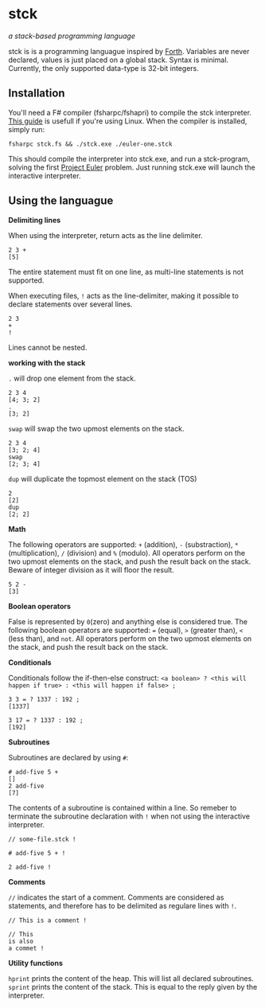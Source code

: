 stck
====
_a stack-based programming language_

stck is is a programming languague inspired by [Forth](https://en.wikipedia.org/wiki/Forth_(programming_language)). Variables are never declared, values is just placed on a global stack. Syntax is minimal. Currently, the only supported data-type is 32-bit integers.

Installation
------------

You'll need a F# compiler (fsharpc/fshapri) to compile the stck interpreter. [This guide](http://fsharp.org/use/linux/) is usefull if you're using Linux. When the compiler is installed, simply run:

    fsharpc stck.fs && ./stck.exe ./euler-one.stck

This should compile the interpreter into stck.exe, and run a stck-program, solving the first [Project Euler](https://projecteuler.net/) problem. Just running stck.exe will launch the interactive interpreter.

Using the languague
-------------------
**Delimiting lines**

When using the interpreter, return acts as the line delimiter.

    2 3 +
    [5]

The entire statement must fit on one line, as multi-line statements is not supported.

When executing files, `!` acts as the line-delimiter, making it possible to declare statements over several lines.

    2 3
    +
    !

Lines cannot be nested.

**working with the stack**

`.` will drop one element from the stack.

    2 3 4
    [4; 3; 2]
    .
    [3; 2]

`swap` will swap the two upmost elements on the stack.

    2 3 4
    [3; 2; 4]
    swap
    [2; 3; 4]

`dup` will duplicate the topmost element on the stack (TOS)

    2
    [2]
    dup
    [2; 2]
    
**Math**

The following operators are supported: `+` (addition), `-` (substraction), `*` (multiplication), `/` (division) and `%` (modulo). All operators perform on the two upmost elements on the stack, and push the result back on the stack. Beware of integer division as it will floor the result.

    5 2 -
    [3]

**Boolean operators**

False is represented by `0`(zero) and anything else is considered true. The following boolean operators are supported: `=` (equal), `>` (greater than), `<` (less than), and `not`. All operators perform on the two upmost elements on the stack, and push the result back on the stack.

**Conditionals**

Conditionals follow the if-then-else construct: `<a boolean> ? <this will happen if true> : <this will happen if false> ;`

    3 3 = ? 1337 : 192 ;
    [1337]

    3 17 = ? 1337 : 192 ;
    [192]

**Subroutines**

Subroutines are declared by using `#`:

    # add-five 5 +
    []
    2 add-five
    [7]

The contents of a subroutine is contained within a line. So remeber to terminate the subroutine declaration with `!` when not using the interactive interpreter.

    // some-file.stck !
    
    # add-five 5 + !
    
    2 add-five !

**Comments**

`//` indicates the start of a comment. Comments are considered as statements, and therefore has to be delimited as regulare lines with `!`.

    // This is a comment !
    
    // This 
    is also 
    a commet !

**Utility functions**

`hprint` prints the content of the heap. This will list all declared subroutines.
`sprint` prints the content of the stack. This is equal to the reply given by the interpreter.
